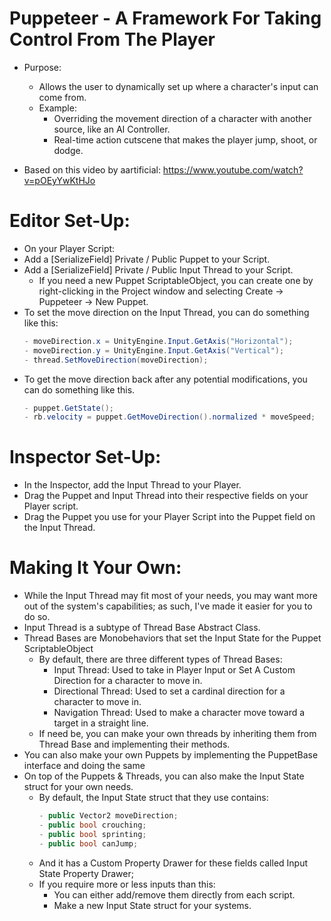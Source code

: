 # Puppeteer - A Framework For Taking Control From The Player

- Purpose:
	- Allows the user to dynamically set up where a character's input can come from.
	- Example:
 		- Overriding the movement direction of a character with another source, like an AI Controller.
   		- Real-time action cutscene that makes the player jump, shoot, or dodge.

- Based on this video by aartificial: https://www.youtube.com/watch?v=pOEyYwKtHJo
   
# Editor Set-Up:
- On your Player Script:
- Add a [SerializeField] Private / Public Puppet to your Script.
- Add a [SerializeField] Private / Public Input Thread to your Script.
	- If you need a new Puppet ScriptableObject, you can create one by right-clicking in the Project window and selecting Create -> Puppeteer -> New Puppet.
- To set the move direction on the Input Thread, you can do something like this:
	```csharp
	- moveDirection.x = UnityEngine.Input.GetAxis("Horizontal");
  	- moveDirection.y = UnityEngine.Input.GetAxis("Vertical");
  	- thread.SetMoveDirection(moveDirection);
	```
- To get the move direction back after any potential modifications, you can do something like this.
  	```csharp
	- puppet.GetState();
  	- rb.velocity = puppet.GetMoveDirection().normalized * moveSpeed;
	```
  
# Inspector Set-Up:
- In the Inspector, add the Input Thread to your Player.
- Drag the Puppet and Input Thread into their respective fields on your Player script.
- Drag the Puppet you use for your Player Script into the Puppet field on the Input Thread.

# Making It Your Own:
- While the Input Thread may fit most of your needs, you may want more out of the system's capabilities; as such, I've made it easier for you to do so.
- Input Thread is a subtype of Thread Base Abstract Class.
- Thread Bases are Monobehaviors that set the Input State for the Puppet ScriptableObject
	- By default, there are three different types of Thread Bases:
		- Input Thread: Used to take in Player Input or Set A Custom Direction for a character to move in.
		- Directional Thread: Used to set a cardinal direction for a character to move in.
		- Navigation Thread: Used to make a character move toward a target in a straight line.
	- If need be, you can make your own threads by inheriting them from Thread Base and implementing their methods.
- You can also make your own Puppets by implementing the PuppetBase interface and doing the same
- On top of the Puppets & Threads, you can also make the Input State struct for your own needs.
	- By default, the Input State struct that they use contains:
		```csharp
	  	- public Vector2 moveDirection;
	  	- public bool crouching;
	  	- public bool sprinting;
	  	- public bool canJump;
	  	```
	- And it has a Custom Property Drawer for these fields called Input State Property Drawer;
	- If you require more or less inputs than this:
		- You can either add/remove them directly from each script.
		- Make a new Input State struct for your systems.
  
